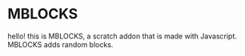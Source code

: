 # MBLOCKS
hello! this is MBLOCKS, a scratch addon that is made with Javascript.
MBLOCKS adds random blocks.
